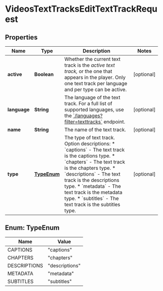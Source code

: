 

# VideosTextTracksEditTextTrackRequest


## Properties

| Name | Type | Description | Notes |
|------------ | ------------- | ------------- | -------------|
|**active** | **Boolean** | Whether the current text track is the *active text track,* or the one that appears in the player. Only one text track per language and per type can be active. |  [optional] |
|**language** | **String** | The language of the text track. For a full list of supported languages, use the [&#x60;/languages?filter&#x3D;texttracks&#x60;](https://developer.vimeo.com/api/reference/videos#get_languages) endpoint. |  [optional] |
|**name** | **String** | The name of the text track. |  [optional] |
|**type** | [**TypeEnum**](#TypeEnum) | The type of text track.  Option descriptions:  * &#x60;captions&#x60; - The text track is the captions type.  * &#x60;chapters&#x60; - The text track is the chapters type.  * &#x60;descriptions&#x60; - The text track is the descriptions type.  * &#x60;metadata&#x60; - The text track is the metadata type.  * &#x60;subtitles&#x60; - The text track is the subtitles type.  |  [optional] |



## Enum: TypeEnum

| Name | Value |
|---- | -----|
| CAPTIONS | &quot;captions&quot; |
| CHAPTERS | &quot;chapters&quot; |
| DESCRIPTIONS | &quot;descriptions&quot; |
| METADATA | &quot;metadata&quot; |
| SUBTITLES | &quot;subtitles&quot; |



